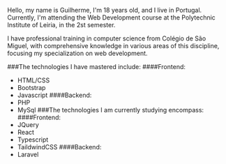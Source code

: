Hello, my name is Guilherme, I'm 18 years old, and I live in Portugal. Currently, I'm attending the Web Development course at the Polytechnic Institute of Leiria, in the 2st semester.

I have professional training in computer science from Colégio de São Miguel, with comprehensive knowledge in various areas of this discipline, focusing my specialization on web development.

###The technologies I have mastered include:
####Frontend:
  - HTML/CSS
  - Bootstrap
  - Javascript
####Backend:
  - PHP
  - MySql
###The technologies I am currently studying encompass:
####Frontend:
  - JQuery
  - React
  - Typescript
  - TaildwindCSS
####Backend:
  - Laravel
